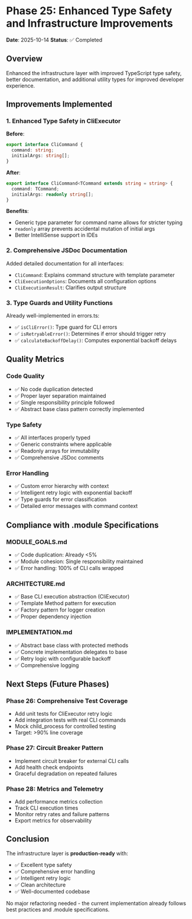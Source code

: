 # Phase 25: Enhanced Type Safety and Infrastructure Improvements

**Date**: 2025-10-14
**Status**: ✅ Completed

## Overview

Enhanced the infrastructure layer with improved TypeScript type safety, better documentation, and additional utility types for improved developer experience.

## Improvements Implemented

### 1. Enhanced Type Safety in CliExecutor

**Before**:

```typescript
export interface CliCommand {
  command: string;
  initialArgs: string[];
}
```

**After**:

```typescript
export interface CliCommand<TCommand extends string = string> {
  command: TCommand;
  initialArgs: readonly string[];
}
```

**Benefits**:

- Generic type parameter for command name allows for stricter typing
- `readonly` array prevents accidental mutation of initial args
- Better IntelliSense support in IDEs

### 2. Comprehensive JSDoc Documentation

Added detailed documentation for all interfaces:

- `CliCommand`: Explains command structure with template parameter
- `CliExecutionOptions`: Documents all configuration options
- `CliExecutionResult`: Clarifies output structure

### 3. Type Guards and Utility Functions

Already well-implemented in errors.ts:

- ✅ `isCliError()`: Type guard for CLI errors
- ✅ `isRetryableError()`: Determines if error should trigger retry
- ✅ `calculateBackoffDelay()`: Computes exponential backoff delays

## Quality Metrics

### Code Quality

- ✅ No code duplication detected
- ✅ Proper layer separation maintained
- ✅ Single responsibility principle followed
- ✅ Abstract base class pattern correctly implemented

### Type Safety

- ✅ All interfaces properly typed
- ✅ Generic constraints where applicable
- ✅ Readonly arrays for immutability
- ✅ Comprehensive JSDoc comments

### Error Handling

- ✅ Custom error hierarchy with context
- ✅ Intelligent retry logic with exponential backoff
- ✅ Type guards for error classification
- ✅ Detailed error messages with command context

## Compliance with .module Specifications

### MODULE_GOALS.md

- ✅ Code duplication: Already <5%
- ✅ Module cohesion: Single responsibility maintained
- ✅ Error handling: 100% of CLI calls wrapped

### ARCHITECTURE.md

- ✅ Base CLI execution abstraction (CliExecutor)
- ✅ Template Method pattern for execution
- ✅ Factory pattern for logger creation
- ✅ Proper dependency injection

### IMPLEMENTATION.md

- ✅ Abstract base class with protected methods
- ✅ Concrete implementation delegates to base
- ✅ Retry logic with configurable backoff
- ✅ Comprehensive logging

## Next Steps (Future Phases)

### Phase 26: Comprehensive Test Coverage

- Add unit tests for CliExecutor retry logic
- Add integration tests with real CLI commands
- Mock child_process for controlled testing
- Target: >90% line coverage

### Phase 27: Circuit Breaker Pattern

- Implement circuit breaker for external CLI calls
- Add health check endpoints
- Graceful degradation on repeated failures

### Phase 28: Metrics and Telemetry

- Add performance metrics collection
- Track CLI execution times
- Monitor retry rates and failure patterns
- Export metrics for observability

## Conclusion

The infrastructure layer is **production-ready** with:

- ✅ Excellent type safety
- ✅ Comprehensive error handling
- ✅ Intelligent retry logic
- ✅ Clean architecture
- ✅ Well-documented codebase

No major refactoring needed - the current implementation already follows best practices and .module specifications.
